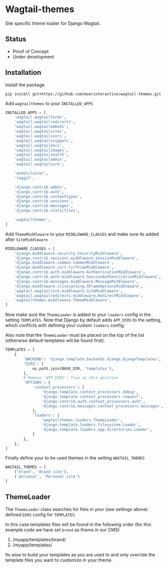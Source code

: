 # Wagtail-themes

Site specific theme loader for Django Wagtail.

## Status

* Proof of Concept
* Under development

## Installation

Install the package

```
pip install git+https://github.com/moorinteractive/wagtail-themes.git
```

Add `wagtailthemes` to your `INSTALLED_APPS`

```python
INSTALLED_APPS = [
    'wagtail.wagtailforms',
    'wagtail.wagtailredirects',
    'wagtail.wagtailembeds',
    'wagtail.wagtailsites',
    'wagtail.wagtailusers',
    'wagtail.wagtailsnippets',
    'wagtail.wagtaildocs',
    'wagtail.wagtailimages',
    'wagtail.wagtailsearch',
    'wagtail.wagtailadmin',
    'wagtail.wagtailcore',

    'modelcluster',
    'taggit',

    'django.contrib.admin',
    'django.contrib.auth',
    'django.contrib.contenttypes',
    'django.contrib.sessions',
    'django.contrib.messages',
    'django.contrib.staticfiles',

    'wagtailthemes',
]
```

Add `ThemeMiddleware` to your `MIDDLEWARE_CLASSES` and make sure its added
after `SiteMiddleware`

```python
MIDDLEWARE_CLASSES = [
    'django.middleware.security.SecurityMiddleware',
    'django.contrib.sessions.middleware.SessionMiddleware',
    'django.middleware.common.CommonMiddleware',
    'django.middleware.csrf.CsrfViewMiddleware',
    'django.contrib.auth.middleware.AuthenticationMiddleware',
    'django.contrib.auth.middleware.SessionAuthenticationMiddleware',
    'django.contrib.messages.middleware.MessageMiddleware',
    'django.middleware.clickjacking.XFrameOptionsMiddleware',
    'wagtail.wagtailcore.middleware.SiteMiddleware',
    'wagtail.wagtailredirects.middleware.RedirectMiddleware',
    'wagtailthemes.middleware.ThemeMiddleware',
]
```

Now make sure the `ThemeLoader` is added to your `loaders` config in the setting
`TEMPLATES`. Note that Django by default adds `APP_DIRS` to the setting, which
conflicts with defining your custom `loaders` config.

Also note that the `ThemeLoader` must be placed on the top of the list
(otherwise default templates will be found first).

```python
TEMPLATES = [
    {
        'BACKEND': 'django.template.backends.django.DjangoTemplates',
        'DIRS': [
            os.path.join(BASE_DIR, 'templates'),
        ],
        # Remove 'APP_DIRS': True at this position
        'OPTIONS': {
            'context_processors': [
                'django.template.context_processors.debug',
                'django.template.context_processors.request',
                'django.contrib.auth.context_processors.auth',
                'django.contrib.messages.context_processors.messages',
            ],
            'loaders': [
                'wagtailthemes.loaders.ThemeLoader',
                'django.template.loaders.filesystem.Loader',
                'django.template.loaders.app_directories.Loader',
            ]
        },
    },
]
```

Finally define your to be used themes in the setting `WAGTAIL_THEMES`

```python
WAGTAIL_THEMES = [
    ('brand', 'Brand site'),
    ('personal', 'Personal site')
]
```

## ThemeLoader

The `ThemeLoader` class searches for files in your (see settings above) defined
`DIRS` config for `TEMPLATES`.

In this case templates files will be found in the following order (for this
example code we have set `brand` as theme in our CMS)

1. /myapp/templates/brand/
2. /myapp/templates/

Its wise to build your templates as you are used to and only override the
template files you want to customize in your theme.
